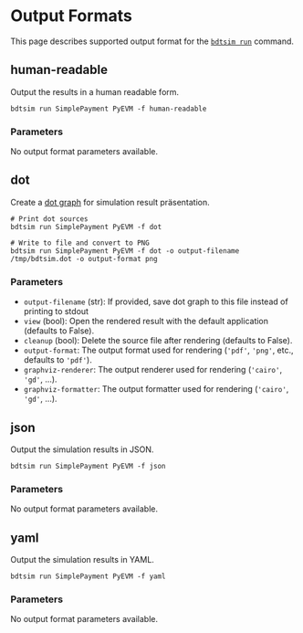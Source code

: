 # Output Formats

This page describes supported output format for the [`bdtsim run`](commands.md#run) command.

## human-readable

Output the results in a human readable form.

```
bdtsim run SimplePayment PyEVM -f human-readable
```

### Parameters

No output format parameters available.

## dot

Create a [dot graph](https://www.graphviz.org/) for simulation result präsentation.

```
# Print dot sources
bdtsim run SimplePayment PyEVM -f dot

# Write to file and convert to PNG
bdtsim run SimplePayment PyEVM -f dot -o output-filename /tmp/bdtsim.dot -o output-format png
```

### Parameters

  * `output-filename` (str): If provided, save dot graph to this file instead of printing to stdout
  * `view` (bool): Open the rendered result with the default application (defaults to False).
  * `cleanup` (bool): Delete the source file after rendering (defaults to False).
  * `output-format`: The output format used for rendering (`'pdf'`, `'png'`, etc., defaults to `'pdf'`).
  * `graphviz-renderer`: The output renderer used for rendering (`'cairo'`, `'gd'`, ...).
  * `graphviz-formatter`: The output formatter used for rendering (`'cairo'`, `'gd'`, ...). 

## json

Output the simulation results in JSON.

```
bdtsim run SimplePayment PyEVM -f json
```

### Parameters

No output format parameters available.

## yaml

Output the simulation results in YAML.

```
bdtsim run SimplePayment PyEVM -f yaml
```

### Parameters

No output format parameters available.

